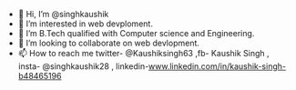 - 👋 Hi, I’m @singhkaushik
- 👀 I’m interested in web devploment.
- 🌱 I’m B.Tech qualified with Computer science and Engineering.
- 💞️ I’m looking to collaborate on web devlopment.
- 📫 How to reach me twitter- @Kaushiksingh63 ,fb- Kaushik Singh , insta- @singhkaushik28 , linkedin-www.linkedin.com/in/kaushik-singh-b48465196

<!---
singhkaushik/singhkaushik is a ✨ special ✨ repository because its `README.md` (this file) appears on your GitHub profile.
You can click the Preview link to take a look at your changes.
--->
